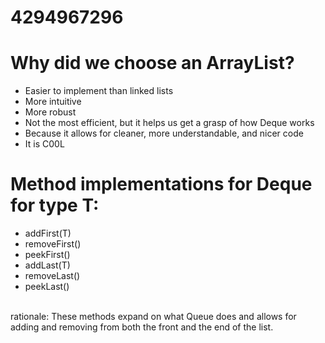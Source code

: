# 4294967296

# Why did we choose an ArrayList?
- Easier to implement than linked lists
- More intuitive
- More robust
- Not the most efficient, but it helps us get a grasp of how Deque works
- Because it allows for cleaner, more understandable, and nicer code
- It is C00L

# Method implementations for Deque for type T:
- addFirst(T)
- removeFirst()
- peekFirst()
- addLast(T)
- removeLast()
- peekLast()
<br>
rationale: These methods expand on what Queue does and allows for adding and removing from both the front and the end of the list.
